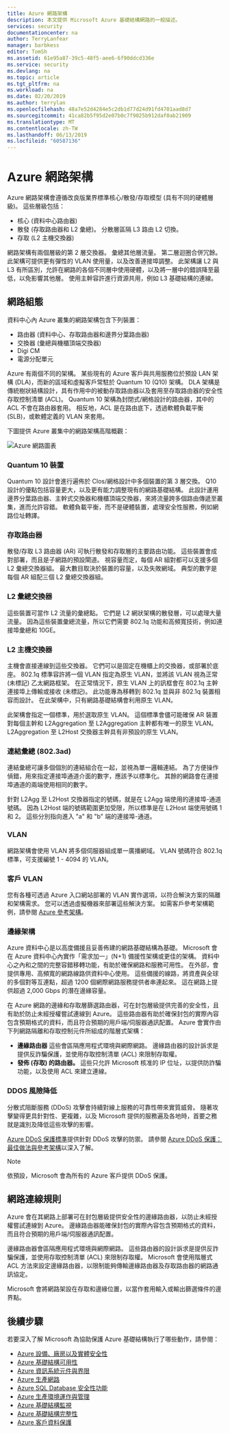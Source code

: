 ```yaml
---
title: Azure 網路架構
description: 本文提供 Microsoft Azure 基礎結構網路的一般描述。
services: security
documentationcenter: na
author: TerryLanfear
manager: barbkess
editor: TomSh
ms.assetid: 61e95a87-39c5-48f5-aee6-6f90ddcd336e
ms.service: security
ms.devlang: na
ms.topic: article
ms.tgt_pltfrm: na
ms.workload: na
ms.date: 02/20/2019
ms.author: terrylan
ms.openlocfilehash: 48a7e52d4284e5c2db1d77d24d91fd4701aad8d7
ms.sourcegitcommit: 41ca82b5f95d2e07b0c7f9025b912daf0ab21909
ms.translationtype: MT
ms.contentlocale: zh-TW
ms.lasthandoff: 06/13/2019
ms.locfileid: "60587136"
---
```

# <a name="azure-network-architecture"></a>Azure 網路架構
Azure 網路架構會遵循改良版業界標準核心/散發/存取模型 (具有不同的硬體層級)。 這些層級包括：

- 核心 (資料中心路由器)
- 散發 (存取路由器和 L2 彙總)。 分散層區隔 L3 路由 L2 切換。
- 存取 (L2 主機交換器)

網路架構有兩個層級的第 2 層交換器。 彙總其他層流量。 第二層迴圈合併冗餘。 此架構可提供更有彈性的 VLAN 使用量，以及改善連接埠調整。 此架構讓 L2 與 L3 有所區別，允許在網路的各個不同層中使用硬體，以及將一層中的錯誤降至最低，以免影響其他層。 使用主幹容許進行資源共用，例如 L3 基礎結構的連線。

## <a name="network-configuration"></a>網路組態
資料中心內 Azure 叢集的網路架構包含下列裝置：

- 路由器 (資料中心、存取路由器和邊界分葉路由器)
- 交換器 (彙總與機櫃頂端交換器)
- Digi CM
- 電源分配單元

Azure 有兩個不同的架構。 某些現有的 Azure 客戶與共用服務位於預設 LAN 架構 (DLA)，而新的區域和虛擬客戶常駐於 Quantum 10 (Q10) 架構。 DLA 架構是傳統樹狀結構設計，具有作用中的被動存取路由器以及套用至存取路由器的安全性存取控制清單 (ACL)。 Quantum 10 架構為封閉式/網格設計的路由器，其中的 ACL 不會在路由器套用。 相反地，ACL 是在路由底下，透過軟體負載平衡 (SLB)，或軟體定義的 VLAN 來套用。

下圖提供 Azure 叢集中的網路架構高階概觀：

![Azure 網路圖表][1]

### <a name="quantum-10-devices"></a>Quantum 10 裝置
Quantum 10 設計會進行遍佈於 Clos/網格設計中多個裝置的第 3 層交換。 Q10 設計的優點包括容量更大，以及更有能力調整現有的網路基礎結構。 此設計運用邊界分葉路由器、主幹式交換器和機櫃頂端交換器，來將流量跨多個路由傳遞至叢集，進而允許容錯。 軟體負載平衡，而不是硬體裝置，處理安全性服務，例如網路位址轉譯。

### <a name="access-routers"></a>存取路由器
散發/存取 L3 路由器 (AR) 可執行散發和存取層的主要路由功能。 這些裝置會成對部署，而且是子網路的預設閘道。 視容量而定，每個 AR 組對都可以支援多個 L2 彙總交換器組。 最大數目取決於裝置的容量，以及失敗網域。 典型的數字是每個 AR 組配三個 L2 彙總交換器組。

### <a name="l2-aggregation-switches"></a>L2 彙總交換器  
這些裝置可當作 L2 流量的彙總點。 它們是 L2 網狀架構的散發層，可以處理大量流量。 因為這些裝置彙總流量，所以它們需要 802.1q 功能和高頻寬技術，例如連接埠彙總和 10GE。

### <a name="l2-host-switches"></a>L2 主機交換器
主機會直接連線到這些交換器。 它們可以是固定在機櫃上的交換器，或部署於底座。 802\.1q 標準容許將一個 VLAN 指定為原生 VLAN，並將該 VLAN 視為正常 (未標記) 乙太網路框架。 在正常情況下，原生 VLAN 上的訊框會在 802.1q 主幹連接埠上傳輸或接收 (未標記)。 此功能專為移轉到 802.1q 並與非 802.1q 裝置相容而設計。 在此架構中，只有網路基礎結構會利用原生 VLAN。

此架構會指定一個標準，用於選取原生 VLAN。 這個標準會儘可能確保 AR 裝置對每個主幹和 L2Aggregation 至 L2Aggregation 主幹都有唯一的原生 VLAN。 L2Aggregation 至 L2Host 交換器主幹具有非預設的原生 VLAN。

### <a name="link-aggregation-8023ad"></a>連結彙總 (802.3ad)
連結彙總可讓多個個別的連結組合在一起，並視為單一邏輯連結。 為了方便操作偵錯，用來指定連接埠通道介面的數字，應該予以標準化。 其餘的網路會在連接埠通道的兩端使用相同的數字。

針對 L2Agg 至 L2Host 交換器指定的號碼，就是在 L2Agg 端使用的連接埠-通道號碼。 因為 L2Host 端的號碼範圍更加受限，所以標準是在 L2Host 端使用號碼 1 和 2。 這些分別指向進入 "a" 和 "b" 端的連接埠-通道。

### <a name="vlans"></a>VLAN
網路架構會使用 VLAN 將多個伺服器組成單一廣播網域。 VLAN 號碼符合 802.1q 標準，可支援編號 1 - 4094 的 VLAN。

### <a name="customer-vlans"></a>客戶 VLAN
您有各種可透過 Azure 入口網站部署的 VLAN 實作選項，以符合解決方案的隔離和架構需求。 您可以透過虛擬機器來部署這些解決方案。 如需客戶參考架構範例，請參閱 [Azure 參考架構](https://docs.microsoft.com/azure/architecture/reference-architectures/)。

### <a name="edge-architecture"></a>邊緣架構
Azure 資料中心是以高度備援且妥善佈建的網路基礎結構為基礎。 Microsoft 會在 Azure 資料中心內實作「需求加一」(N+1) 備援性架構或更佳的架構。 資料中心之內和之間的完整容錯移轉功能，有助於確保網路和服務可用性。 在外部，會提供專用、高頻寬的網路線路供資料中心使用。 這些備援的線路，將資產與全球的多個對等互連點，超過 1200 個網際網路服務提供者串連起來。 這在網路上提供超過 2,000 Gbps 的潛在邊緣容量。

在 Azure 網路的邊緣和存取層篩選路由器，可在封包層級提供完善的安全性，且有助於防止未經授權嘗試連線到 Azure。 這些路由器有助於確保封包的實際內容包含預期格式的資料，而且符合預期的用戶端/伺服器通訊配置。 Azure 會實作由下列網路隔離和存取控制元件所組成的階層式架構：

- **邊緣路由器** 這些會區隔應用程式環境與網際網路。 邊緣路由器的設計訴求是提供反詐騙保護，並使用存取控制清單 (ACL) 來限制存取權。
- **發佈 (存取) 的路由器。** 這些只允許 Microsoft 核准的 IP 位址，以提供防詐騙功能，以及使用 ACL 來建立連線。

### <a name="ddos-mitigation"></a>DDOS 風險降低
分散式阻斷服務 (DDoS) 攻擊會持續對線上服務的可靠性帶來實質威脅。 隨著攻擊變得更具針對性、更複雜，以及 Microsoft 提供的服務遍及各地時，首要之務就是識別及降低這些攻擊的影響。

[Azure DDoS 保護標準](../virtual-network/ddos-protection-overview.md)提供針對 DDoS 攻擊的防禦。 請參閱 [Azure DDoS 保護：最佳做法與參考架構](azure-ddos-best-practices.md)以深入了解。

> [!NOTE]
> 依預設，Microsoft 會為所有的 Azure 客戶提供 DDoS 保護。
>
>

## <a name="network-connection-rules"></a>網路連線規則
Azure 會在其網路上部署可在封包層級提供安全性的邊緣路由器，以防止未經授權嘗試連線到 Azure。 邊緣路由器能確保封包的實際內容包含預期格式的資料，而且符合預期的用戶端/伺服器通訊配置。

邊緣路由器會區隔應用程式環境與網際網路。 這些路由器的設計訴求是提供反詐騙保護，並使用存取控制清單 (ACL) 來限制存取權。 Microsoft 會使用階層式 ACL 方法來設定邊緣路由器，以限制能夠傳輸邊緣路由器及存取路由器的網路通訊協定。

Microsoft 會將網路架設在存取和邊緣位置，以當作套用輸入或輸出篩選條件的邊界點。

## <a name="next-steps"></a>後續步驟
若要深入了解 Microsoft 為協助保護 Azure 基礎結構執行了哪些動作，請參閱：

- [Azure 設備、廠房以及實體安全性](azure-physical-security.md)
- [Azure 基礎結構可用性](azure-infrastructure-availability.md)
- [Azure 資訊系統元件與界限](azure-infrastructure-components.md)
- [Azure 生產網路](azure-production-network.md)
- [Azure SQL Database 安全性功能](azure-infrastructure-sql.md)
- [Azure 生產環境運作與管理](azure-infrastructure-operations.md)
- [Azure 基礎結構監視](azure-infrastructure-monitoring.md)
- [Azure 基礎結構完整性](azure-infrastructure-integrity.md)
- [Azure 客戶資料保護](azure-protection-of-customer-data.md)

<!--Image references-->
[1]: ./media/azure-infrastructure-network/network-arch.png
